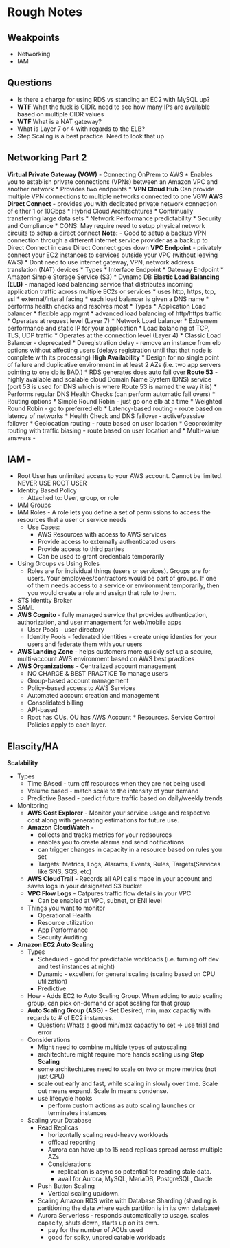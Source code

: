 # Rough Notes

## Weakpoints
* Networking
* IAM

## Questions 
* Is there a charge for using RDS vs standing an EC2 with MySQL up?
* **WTF** What the fuck is CIDR.  need to see how many IPs are available based on multiple CIDR values
* **WTF** What is a NAT gateway?
* What is Layer 7 or 4 with regards to the ELB?
* Step Scaling is a best practice.  Need to look that up 

## Networking Part 2
**Virtual Private Gateway (VGW)** - Connecting OnPrem to AWS
    * Enables you to establish private connections (VPNs) between an Amazon VPC and another network
    * Provides two endpoints 
    * **VPN Cloud Hub** Can provide multiple VPN connections to multiple networks connected to one VGW
**AWS Direct Connect** - provides you with dedicated private network connection of either 1 or 10Gbps
    * Hybrid Cloud Architechtures
    * Contrinually transferring large data sets
    * Network Performance predictability
    * Security and Compliance
    * CONS: May require need to setup physical network circuits to setup a direct connect
    **Note:** - Good to setup a backup VPN connection through a different internet service provider as a backup to Direct Connect in case Direct Connect goes down
**VPC Endpoint** - privately connect your EC2 instances to services outside your VPC (without leaving AWS)
    * Dont need to use internet gateway, VPN, network address translation (NAT) devices
    * Types
        * Interface Endpoint
        * Gateway Endpoint 
            * Amazon Simple Storage Service (S3)
            * Dynamo DB
**Elastic Load Balancing (ELB)** - managed load balancing service that distributes incoming application traffic across multiple EC2s or services
    * uses http, https, tcp, ssl 
    * external/interal facing
    * each load balancer is given a DNS name
    * performs health checks and resolves most 
    * Types
        * Application Load balancer
            * flexible app mgmt
            * advanced load balancing of http/https traffic
            * Operates at request level (Layer 7)
        * Network Load balancer
            * Extremem performance and static IP for your application
            * Load balancing of TCP, TLS, UDP traffic
            * Operates at the connection level (Layer 4) 
        * Classic Load Balancer - deprecated
    * Deregistration delay - remove an instance from elb options without affecting users (delays registration until that that node is complete with its processing)
**High Availability**
    * Design for no single point of failure and duplicative environment in at least 2 AZs (i.e. two app servers pointing to one db is BAD.)
    * RDS generates does auto fail over 
**Route 53** - highly available and scalable cloud Domain Name System (DNS) service (port 53 is used for DNS which is where Route 53 is named the way it is)
    * Performs regular DNS Health Checks (can perform automatic fail overs)
    * Routing options
        * Simple Round Robin - just go one elb at a time
        * Weighted Round Robin - go to preferred elb 
        * Latency-based routing - route based on latency of networks
        * Health Check and DNS failover - active/passive failover
        * Geolocation routing - route based on user location
        * Geoproximity routing with traffic biasing - route based on user location and 
        * Multi-value answers - 


## IAM -
* Root User has unlimited access to your AWS account.  Cannot be limited. NEVER USE ROOT USER
* Identity Based Policy
    * Attached to: User, group, or role
* IAM Groups
* IAM Roles - A role lets you define a set of permissions to access the resources that a user or service needs
    * Use Cases: 
        * AWS Resources with access to AWS services
        * Provide access to externally authenticated users
        * Provide access to third parties 
        * Can be used to grant credentials temporarily 
* Using Groups vs Using Roles
    * Roles are for individual things (users or services).  Groups are for users.  Your employees/contractors would be part of groups.  If one of them needs access to a service or environment temporarily, then you would create a role and assign that role to them. 
* STS Identity Broker
* SAML 
* **AWS Cognito** - fully managed service that provides authentication, authorization, and user management for web/mobile apps
    * User Pools - user directory 
    * Identity Pools - federated identities - create uniqe identies for your users and federate them with your users
* **AWS Landing Zone** - helps customers more quickly set up a secuire, multi-account AWS environment based on AWS best practices
* **AWS Organizations** - Centralized account management
    * NO CHARGE & BEST PRACTICE To manage users 
    * Group-based account management
    * Policy-based access to AWS Services
    * Automated account creation and management
    * Consolidated billing
    * API-based
    * Root has OUs. OU has AWS Account * Resources. Service Control Policies apply to each layer.

## Elascity/HA
**Scalability**
* Types 
    * Time BAsed - turn off resources when they are not being used
    * Volume based - match scale to the intensity of your demand 
    * Predictive Based - predict future traffic based on daily/weekly trends
* Monitoring
    * **AWS Cost Explorer** - Monitor your service usage and respective cost along with generating estimations for future use.
    * **Amazon CloudWatch** -
        * collects and tracks metrics for your redsources
        * enables you to create alarms and send notifications
        * can trigger changes in capacity in a resource based on rules you set 
        * Targets: Metrics, Logs, Alarams, Events, Rules, Targets(Services like SNS, SQS, etc)
    * **AWS CloudTrail** - Records all API calls made in your account and saves logs in your designated S3 bucket
    * **VPC Flow Logs** - Catpures traffic flow details in your VPC
        * Can be enabled at VPC, subnet, or ENI level
    * Things you want to monitor
        * Operational Health
        * Resource utilization
        * App Performance
        * Security Auditing 
* **Amazon EC2 Auto Scaling**
    * Types
        * Scheduled - good for predictable workloads (i.e. turning off dev and test instances at night)
        * Dynamic - excellent for general scaling (scaling based on CPU utilization)
        * Predictive
    * How - Adds EC2 to Auto Scaling Group.  When adding to auto scaling group, can pick on-demand or spot scaling for that group
    * **Auto Scaling Group (ASG)** - Set Desired, min, max capactiy with regards to # of EC2 instances.  
        * Question: Whats a good min/max capactiy to set => use trial and error 
    * Considerations 
        * Might need to combine multiple types of autoscaling
        * architechture might require  more hands scaling using **Step Scaling**
        * some architechtures need to scale on two or more metrics (not just CPU)
        * scale out early and fast, while scaling in slowly over time.  Scale out means expand.  Scale In means condense.
        * use lifecycle hooks 
            * perform custom actions as auto scaling launches or terminates instances 
    * Scaling your Database     
        * Read Replicas
            * horizontally scaling read-heavy workloads
            * offload reporting
            * Aurora can have up to 15 read replicas spread across multiple AZs
            * Considerations
                * replication is async so potential for reading stale data.
                * avail for Aurora, MySQL, MariaDB, PostgreSQL, Oracle
        * Push Button Scaling 
            * Vertical scaling up/down.
        * Scaling Amazon RDS write with Database Sharding (sharding is partitioning the data where each partition is in its own database)
        * Aurora Serverless - responds automatically to usage.  scales capacity, shuts down, starts up on its own.
            * pay for the number of ACUs used
            * good for spiky, unpredicatable workloads